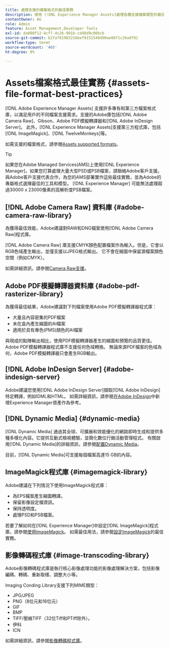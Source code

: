 ```yaml
---
title: 處理支援的檔案格式的最佳實務
description: 使用 [!DNL Experience Manager Assets]處理各種支援檔案類型的最佳實務。
contentOwner: AG
role: Admin
feature: Asset Management,Developer Tools
exl-id: da080f12-4cf7-4c26-901b-cd40d9c00bcb
source-git-commit: b2faf81983216bef9151548d90ae86f1c26a9f91
workflow-type: tm+mt
source-wordcount: '465'
ht-degree: 0%

---
```


# Assets檔案格式最佳實務 {#assets-file-format-best-practices}

[!DNL Adobe Experience Manager Assets] 支援許多專有和第三方檔案格式庫，以滿足用戶的不同檔案支援需求。支援的Adobe庫包括[!DNL Adobe Camera Raw]、Gibson、Adobe PDF模擬轉譯器和[!DNL Adobe InDesign Server]。 此外，[!DNL Experience Manager Assets]支援第三方程式庫，包括[!DNL ImageMagick]、[!DNL TwelveMonkeys]等。

如需支援的檔案格式，請參閱[Assets supported formats](/help/assets/assets-formats.md)。

>[!TIP]
>
>如果您在Adobe Managed Services(AMS)上使用[!DNL Experience Manager]，如果您打算處理大量大型PSD或PSB檔案，請聯絡Adobe客戶支援。 與Adobe客戶支援代表合作，為您的AMS部署實作這些最佳實務，並為Adobe的專屬格式選擇最佳的工具和模型。 [!DNL Experience Manager] 可能無法處理超過30000 x 23000像素的高解析度PSB檔案。

## [!DNL Adobe Camera Raw] 資料庫 {#adobe-camera-raw-library}

為獲得最佳效能，Adobe建議對RAW和DNG檔案使用[!DNL Adobe Camera Raw]程式庫。

[!DNL Adobe Camera Raw] 庫支援CMYK顏色配置檔案作為輸入。但是，它會以RGB色域產生輸出，並僅支援以JPEG格式輸出。 它不會在縮圖中保留源檔案顏色空間（例如CMYK）。

如需詳細資訊，請參閱[Camera Raw支援](/help/assets/camera-raw.md)。

## Adobe PDF模擬轉譯器資料庫 {#adobe-pdf-rasterizer-library}

為獲得最佳結果，Adobe建議對下列檔案使用Adobe PDF模擬轉譯器程式庫：

* 大量且內容密集的PDF檔案
* 未在盒內產生縮圖的AI檔案
* 適用於具有專色(PMS)顏色的AI檔案

與現成的點陣輸出相比，使用PDF模擬轉譯器產生的縮圖和預覽的品質更佳。 Adobe PDF模擬轉譯器程式庫不支援任何色域轉換。 無論來源PDF檔案的色域為何，Adobe PDF模擬轉譯器只會產生RGB輸出。

## [!DNL Adobe InDesign Server] {#adobe-indesign-server}

Adobe建議您使用[!DNL Adobe InDesign Server]擷取[!DNL Adobe InDesign]特定轉譯，例如IDML和HTML。 如需詳細資訊，請參閱[在Adobe InDesign](/help/assets/managing-linked-subassets.md#refai)中新增Experience Manager資產作為參考。

## [!DNL Dynamic Media] {#dynamic-media}

[!DNL Dynamic Media] 通過其全球、可擴展和效能優化的網路即時生成和提供多種多樣化內容。它提供互動式檢視體驗，並簡化數位行銷活動管理程式。 有關啟用[!DNL Dynamic Media]的詳細資訊，請參閱[配置Dynamic Media](/help/assets/config-dynamic.md)。

目前，[!DNL Dynamic Media]可支援每個檔案高達15 GB的內容。

## ImageMagick程式庫 {#imagemagick-library}

Adobe建議在下列情況下使用ImageMagick程式庫：

* 為EPS檔案產生縮圖轉譯。
* 保留影像設定檔資訊。
* 保持透明度。
* 處理PSD和PSB檔案。

若要了解如何在[!DNL Experience Manager]中設定[!DNL ImageMagick]程式庫，請參閱[使用ImageMagick](/help/assets/media-handlers.md#an-example-using-imagemagick)。 如需最佳用法，請參閱[設定ImageMagick](/help/assets/best-practices-for-imagemagick.md)的最佳實務。

## 影像轉碼程式庫 {#image-transcoding-library}

Adobe影像轉碼程式庫是執行核心影像處理功能的影像處理解決方案，包括影像編碼、轉碼、重新取樣、調整大小等。

Imaging Conding Library支援下列MIME類型：

* JPG/JPEG
* PNG（8位元和16位元）
* GIF
* BMP
* TIFF/壓縮TIFF（32位Tiff和PTiff除外）。
* 伊科
* ICN

如需詳細資訊，請參閱[影像轉碼程式庫](/help/assets/imaging-transcoding-library.md)。

